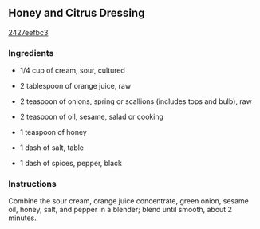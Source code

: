 ## Honey and Citrus Dressing

[2427eefbc3](http://allrecipes.com/recipe/honey-and-citrus-dressing/)

### Ingredients

 - 1/4 cup of cream, sour, cultured

 - 2 tablespoon of orange juice, raw

 - 2 teaspoon of onions, spring or scallions (includes tops and bulb), raw

 - 2 teaspoon of oil, sesame, salad or cooking

 - 1 teaspoon of honey

 - 1 dash of salt, table

 - 1 dash of spices, pepper, black

### Instructions

Combine the sour cream, orange juice concentrate, green onion, sesame oil, honey, salt, and pepper in a blender; blend until smooth, about 2 minutes.